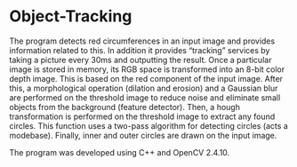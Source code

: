 # Object-Tracking

The program detects red circumferences in an input image and provides information related to this.  In addition it provides “tracking” services by taking a picture every 30ms and outputting the result. Once a particular image is stored in memory, its RGB space is transformed into an 8-bit color depth image. This is based on the red component of the input image. After this, a morphological operation (dilation and erosion) and a Gaussian blur are performed on the threshold image to reduce noise and eliminate small objects from the background (feature detector). Then, a hough transformation is performed on the threshold image to extract any found circles. This function uses a two-pass algorithm for detecting circles (acts a modebase). Finally, inner and outer circles are drawn on the input image. 

The program was developed using C++ and OpenCV 2.4.10.
